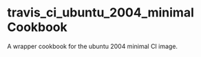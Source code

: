 travis_ci_ubuntu_2004_minimal Cookbook
============================

A wrapper cookbook for the ubuntu 2004 minimal CI image.
